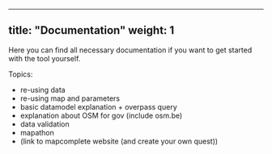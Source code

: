 
---
title: "Documentation"
weight: 1
---

Here you can find all necessary documentation if you want to get started with the tool yourself.

Topics:
* re-using data
* re-using map and parameters
* basic datamodel explanation + overpass query
* explanation about OSM for gov (include osm.be)
* data validation
* mapathon
* (link to mapcomplete website (and create your own quest))
